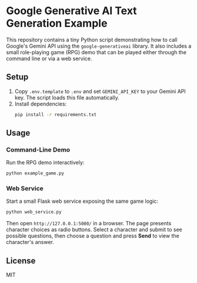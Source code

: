 # Google Generative AI Text Generation Example

This repository contains a tiny Python script demonstrating how to call Google's Gemini API using the `google-generativeai` library.
It also includes a small role-playing game (RPG) demo that can be played either through the command line or via a web service.

## Setup

1. Copy `.env.template` to `.env` and set `GEMINI_API_KEY` to your Gemini API key. The script loads this file automatically.
2. Install dependencies:
   ```bash
   pip install -r requirements.txt
   ```

## Usage

### Command-Line Demo

Run the RPG demo interactively:

```bash
python example_game.py
```

### Web Service

Start a small Flask web service exposing the same game logic:

```bash
python web_service.py
```
Then open `http://127.0.0.1:5000/` in a browser. The page presents
character choices as radio buttons. Select a character and submit to see
possible questions, then choose a question and press **Send** to view the
character's answer.

## License

MIT

